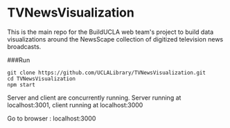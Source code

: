# TVNewsVisualization
This is the main repo for the BuildUCLA web team's project to build data visualizations around the NewsScape collection of digitized television news broadcasts.

###Run

```
git clone https://github.com/UCLALibrary/TVNewsVisualization.git
cd TVNewsVisualization
npm start
```

Server and client are concurrently running. Server running at localhost:3001, client running at localhost:3000

Go to browser : localhost:3000